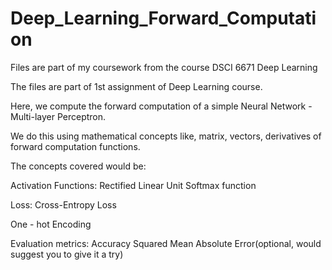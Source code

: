 # Deep_Learning_Forward_Computation
Files are part of my coursework from the course DSCI 6671 Deep Learning

The files are part of 1st assignment of Deep Learning course.

Here, we compute the forward computation of a simple Neural Network - Multi-layer Perceptron.

We do this using mathematical concepts like, matrix, vectors, derivatives of forward computation functions.

The concepts covered would be:

  Activation Functions:
      Rectified Linear Unit
      Softmax function
  
  Loss:
    Cross-Entropy Loss
  
  One - hot Encoding
  
  Evaluation metrics:
    Accuracy
    Squared Mean Absolute Error(optional, would suggest you to give it a try)
